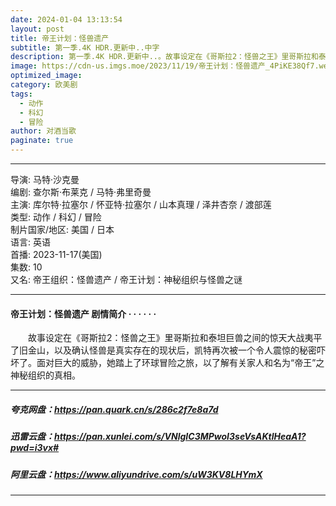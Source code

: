 ```yaml
---
date: 2024-01-04 13:13:54
layout: post
title: 帝王计划：怪兽遗产
subtitle: 第一季.4K HDR.更新中..中字
description: 第一季.4K HDR.更新中..。故事设定在《哥斯拉2：怪兽之王》里哥斯拉和泰坦巨兽之间的惊天大战夷平了旧金山，以及确认怪兽是真实存在的现状后，凯特再次被一个令人震惊的秘密吓坏了...
image: https://cdn-us.imgs.moe/2023/11/19/帝王计划：怪兽遗产_4PiKE38Qf7.webp
optimized_image: 
category: 欧美剧
tags:
  - 动作
  - 科幻
  - 冒险
author: 对酒当歌
paginate: true
---
```


---

导演: 马特·沙克曼  
编剧: 查尔斯·布莱克 / 马特·弗里奇曼  
主演: 库尔特·拉塞尔 / 怀亚特·拉塞尔 / 山本真理 / 泽井杏奈 / 渡部莲  
类型: 动作 / 科幻 / 冒险  
制片国家/地区: 美国 / 日本  
语言: 英语  
首播: 2023-11-17(美国)  
集数: 10  
又名: 帝王组织：怪兽遗产 / 帝王计划：神秘组织与怪兽之谜  

---

#### 帝王计划：怪兽遗产 剧情简介 · · · · · ·

　　故事设定在《哥斯拉2：怪兽之王》里哥斯拉和泰坦巨兽之间的惊天大战夷平了旧金山，以及确认怪兽是真实存在的现状后，凯特再次被一个令人震惊的秘密吓坏了。面对巨大的威胁，她踏上了环球冒险之旅，以了解有关家人和名为“帝王”之神秘组织的真相。

---

##### 夸克网盘：<https://pan.quark.cn/s/286c2f7e8a7d>

##### 迅雷云盘：<https://pan.xunlei.com/s/VNlgIC3MPwoI3seVsAKtlHeaA1?pwd=i3vx#>

##### 阿里云盘：<https://www.aliyundrive.com/s/uW3KV8LHYmX>

---
